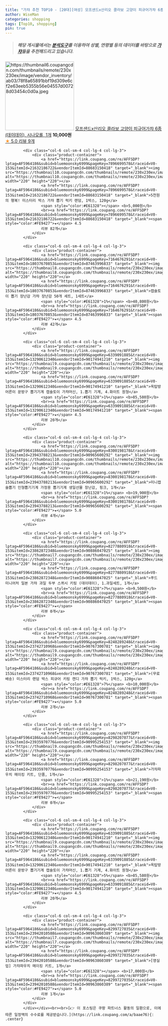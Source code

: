 ```yaml
---
title: "가챠 추천 TOP10 - [20대][여성] 모프샌드x산리오 콜라보 고양이 피규어가챠 6종 (데이데이), 시나모롤, 1개"
author: WiseMan
categories: shopping
tags: [Top10, shopping]
pin: true
---
```


> ##### 해당 게시물에서는 [**분석도구**](https://itemscout.io/)를 이용하여 **성별**, **연령별** 등의 데이터를 바탕으로 [**가챠**](https://link.coupang.com/a/baae76)들을 추천해드리고 있습니다.
<div class="container"><div class="row">
            <div class="col-6 col-sm-4 col-lg-4 col-lg-3">
                <div class="product-container">
                    <a href="https://link.coupang.com/re/AFFSDP?lptag=AF5964186&subid=bluemoonsky6999&pageKey=8256329249&traceid=V0-153&itemId=23777617627&vendorItemId=90801802924" target="_blank"><img src="https://thumbnail6.coupangcdn.com/thumbnails/remote/230x230ex/image/vendor_inventory/ab03/78f8a65891bbf19d309e6cf2e63eeb5355b56e04557d00728d03454c0d0a.jpeg" alt="https://thumbnail6.coupangcdn.com/thumbnails/remote/230x230ex/image/vendor_inventory/ab03/78f8a65891bbf19d309e6cf2e63eeb5355b56e04557d00728d03454c0d0a.jpeg" width="220" height="220"></a>
                    <a href="https://link.coupang.com/re/AFFSDP?lptag=AF5964186&subid=bluemoonsky6999&pageKey=8256329249&traceid=V0-153&itemId=23777617627&vendorItemId=90801802924" target="_blank">모프샌드x산리오 콜라보 고양이 피규어가챠 6종 (데이데이), 시나모롤, 1개</a>
                    <span style="color:#E61328"></span> <b>10,000원</b>
                    <br><a href="https://link.coupang.com/re/AFFSDP?lptag=AF5964186&subid=bluemoonsky6999&pageKey=8256329249&traceid=V0-153&itemId=23777617627&vendorItemId=90801802924" target="_blank"><span style="color:#FE9427">★</span> 5.0
                    리뷰 9개</a>
                </div>
            </div>
            
            <div class="col-6 col-sm-4 col-lg-4 col-lg-3">
                <div class="product-container">
                    <a href="https://link.coupang.com/re/AFFSDP?lptag=AF5964186&subid=bluemoonsky6999&pageKey=7896699578&traceid=V0-153&itemId=21632186722&vendorItemId=88683150418" target="_blank"><img src="https://thumbnail10.coupangcdn.com/thumbnails/remote/230x230ex/image/vendor_inventory/cfe5/0503d93a2eb424f327b181d5168e19ba8e29cf1e404c6d5666894ca1a951.jpg" alt="https://thumbnail10.coupangcdn.com/thumbnails/remote/230x230ex/image/vendor_inventory/cfe5/0503d93a2eb424f327b181d5168e19ba8e29cf1e404c6d5666894ca1a951.jpg" width="220" height="220"></a>
                    <a href="https://link.coupang.com/re/AFFSDP?lptag=AF5964186&subid=bluemoonsky6999&pageKey=7896699578&traceid=V0-153&itemId=21632186722&vendorItemId=88683150418" target="_blank">5천원의 행복! 미스터리 박스 가챠 뽑기 럭키 랜덤, 1박스, 120g</a>
                    <span style="color:#E61328"></span> <b>5,000원</b>
                    <br><a href="https://link.coupang.com/re/AFFSDP?lptag=AF5964186&subid=bluemoonsky6999&pageKey=7896699578&traceid=V0-153&itemId=21632186722&vendorItemId=88683150418" target="_blank"><span style="color:#FE9427">★</span> 4.5
                    리뷰 82개</a>
                </div>
            </div>
            
            <div class="col-6 col-sm-4 col-lg-4 col-lg-3">
                <div class="product-container">
                    <a href="https://link.coupang.com/re/AFFSDP?lptag=AF5964186&subid=bluemoonsky6999&pageKey=7164676291&traceid=V0-153&itemId=18037670853&vendorItemId=87463996833" target="_blank"><img src="https://thumbnail8.coupangcdn.com/thumbnails/remote/230x230ex/image/vendor_inventory/d472/8ced8d554964d49aea40befe4d0a66fb33b7e76b65bf26ede9ab2b4ff06e.jpg" alt="https://thumbnail8.coupangcdn.com/thumbnails/remote/230x230ex/image/vendor_inventory/d472/8ced8d554964d49aea40befe4d0a66fb33b7e76b65bf26ede9ab2b4ff06e.jpg" width="220" height="220"></a>
                    <a href="https://link.coupang.com/re/AFFSDP?lptag=AF5964186&subid=bluemoonsky6999&pageKey=7164676291&traceid=V0-153&itemId=18037670853&vendorItemId=87463996833" target="_blank">캡슐토이 뽑기 장난감 가챠 장난감 50개 세트, 1세트</a>
                    <span style="color:#E61328">1%</span> <b>40,800원</b>
                    <br><a href="https://link.coupang.com/re/AFFSDP?lptag=AF5964186&subid=bluemoonsky6999&pageKey=7164676291&traceid=V0-153&itemId=18037670853&vendorItemId=87463996833" target="_blank"><span style="color:#FE9427">★</span> 4.5
                    리뷰 42개</a>
                </div>
            </div>
            
            <div class="col-6 col-sm-4 col-lg-4 col-lg-3">
                <div class="product-container">
                    <a href="https://link.coupang.com/re/AFFSDP?lptag=AF5964186&subid=bluemoonsky6999&pageKey=6339091885&traceid=V0-153&itemId=13290612340&vendorItemId=90174941210" target="_blank"><img src="https://thumbnail9.coupangcdn.com/thumbnails/remote/230x230ex/image/vendor_inventory/a0d8/0189e8e33c597cdf92fc1bd65928e106454b62913450eb3424509d78bf8e.jpg" alt="https://thumbnail9.coupangcdn.com/thumbnails/remote/230x230ex/image/vendor_inventory/a0d8/0189e8e33c597cdf92fc1bd65928e106454b62913450eb3424509d78bf8e.jpg" width="220" height="220"></a>
                    <a href="https://link.coupang.com/re/AFFSDP?lptag=AF5964186&subid=bluemoonsky6999&pageKey=6339091885&traceid=V0-153&itemId=13290612340&vendorItemId=90174941210" target="_blank">옥탑방어른이 문방구 뽑기기계 캡슐토이 가챠머신, 1.뽑기 기계, 4.화이트 원형</a>
                    <span style="color:#E61328">1%</span> <b>85,580원</b>
                    <br><a href="https://link.coupang.com/re/AFFSDP?lptag=AF5964186&subid=bluemoonsky6999&pageKey=6339091885&traceid=V0-153&itemId=13290612340&vendorItemId=90174941210" target="_blank"><span style="color:#FE9427">★</span> 4.5
                    리뷰 20개</a>
                </div>
            </div>
            
            <div class="col-6 col-sm-4 col-lg-4 col-lg-3">
                <div class="product-container">
                    <a href="https://link.coupang.com/re/AFFSDP?lptag=AF5964186&subid=bluemoonsky6999&pageKey=8300198178&traceid=V0-153&itemId=23943788213&vendorItemId=90965600292" target="_blank"><img src="https://thumbnail10.coupangcdn.com/thumbnails/remote/230x230ex/image/vendor_inventory/54e0/599b29201f5c0bd871ff5870ceddea05b858dd07285448e309ea02e36519.jpg" alt="https://thumbnail10.coupangcdn.com/thumbnails/remote/230x230ex/image/vendor_inventory/54e0/599b29201f5c0bd871ff5870ceddea05b858dd07285448e309ea02e36519.jpg" width="220" height="220"></a>
                    <a href="https://link.coupang.com/re/AFFSDP?lptag=AF5964186&subid=bluemoonsky6999&pageKey=8300198178&traceid=V0-153&itemId=23943788213&vendorItemId=90965600292" target="_blank">미니캡슐뽑기 인형뽑기기계 가정용 뽑기기계 생일선물 장난감, 핑크, 1개</a>
                    <span style="color:#E61328">1%</span> <b>19,900원</b>
                    <br><a href="https://link.coupang.com/re/AFFSDP?lptag=AF5964186&subid=bluemoonsky6999&pageKey=8300198178&traceid=V0-153&itemId=23943788213&vendorItemId=90965600292" target="_blank"><span style="color:#FE9427">★</span> 5.0
                    리뷰 4개</a>
                </div>
            </div>
            
            <div class="col-6 col-sm-4 col-lg-4 col-lg-3">
                <div class="product-container">
                    <a href="https://link.coupang.com/re/AFFSDP?lptag=AF5964186&subid=bluemoonsky6999&pageKey=8277880918&traceid=V0-153&itemId=23862872348&vendorItemId=90886047025" target="_blank"><img src="https://thumbnail7.coupangcdn.com/thumbnails/remote/230x230ex/image/vendor_inventory/cf1e/ff3d38d664462e676a11fa35dc24218824df0938e611477801384749a9b6.jpeg" alt="https://thumbnail7.coupangcdn.com/thumbnails/remote/230x230ex/image/vendor_inventory/cf1e/ff3d38d664462e676a11fa35dc24218824df0938e611477801384749a9b6.jpeg" width="220" height="220"></a>
                    <a href="https://link.coupang.com/re/AFFSDP?lptag=AF5964186&subid=bluemoonsky6999&pageKey=8277880918&traceid=V0-153&itemId=23862872348&vendorItemId=90886047025" target="_blank">푸드 미니어처 일본 가챠 과일 두부 스퀴시 키링 (데이데이), 1.과일세트, 1개</a>
                    <span style="color:#E61328">7%</span> <b>9,500원</b>
                    <br><a href="https://link.coupang.com/re/AFFSDP?lptag=AF5964186&subid=bluemoonsky6999&pageKey=8277880918&traceid=V0-153&itemId=23862872348&vendorItemId=90886047025" target="_blank"><span style="color:#FE9427">★</span> 
                    리뷰 0개</a>
                </div>
            </div>
            
            <div class="col-6 col-sm-4 col-lg-4 col-lg-3">
                <div class="product-container">
                    <a href="https://link.coupang.com/re/AFFSDP?lptag=AF5964186&subid=bluemoonsky6999&pageKey=8248289248&traceid=V0-153&itemId=23742710968&vendorItemId=90767300781" target="_blank"><img src="https://thumbnail9.coupangcdn.com/thumbnails/remote/230x230ex/image/vendor_inventory/b73e/7554edd7b80bfc60a2a47a25c614a48217f4f0bbc466294746c51ba0be9a.jpg" alt="https://thumbnail9.coupangcdn.com/thumbnails/remote/230x230ex/image/vendor_inventory/b73e/7554edd7b80bfc60a2a47a25c614a48217f4f0bbc466294746c51ba0be9a.jpg" width="220" height="220"></a>
                    <a href="https://link.coupang.com/re/AFFSDP?lptag=AF5964186&subid=bluemoonsky6999&pageKey=8248289248&traceid=V0-153&itemId=23742710968&vendorItemId=90767300781" target="_blank">(무료배송) 미스터리 랜덤 박스 피규어 키링 캔디 가챠 뽑기 럭키, 1박스, 120g</a>
                    <span style="color:#E61328">7%</span> <b>10,000원</b>
                    <br><a href="https://link.coupang.com/re/AFFSDP?lptag=AF5964186&subid=bluemoonsky6999&pageKey=8248289248&traceid=V0-153&itemId=23742710968&vendorItemId=90767300781" target="_blank"><span style="color:#FE9427">★</span> 5.0
                    리뷰 2개</a>
                </div>
            </div>
            
            <div class="col-6 col-sm-4 col-lg-4 col-lg-3">
                <div class="product-container">
                    <a href="https://link.coupang.com/re/AFFSDP?lptag=AF5964186&subid=bluemoonsky6999&pageKey=8298207077&traceid=V0-153&itemId=23935970776&vendorItemId=90995254153" target="_blank"><img src="https://thumbnail9.coupangcdn.com/thumbnails/remote/230x230ex/image/vendor_inventory/89d4/c707a373ffe56a4ac26bd397923ba394da6d48e40174be6bbb41c518821c.jpg" alt="https://thumbnail9.coupangcdn.com/thumbnails/remote/230x230ex/image/vendor_inventory/89d4/c707a373ffe56a4ac26bd397923ba394da6d48e40174be6bbb41c518821c.jpg" width="220" height="220"></a>
                    <a href="https://link.coupang.com/re/AFFSDP?lptag=AF5964186&subid=bluemoonsky6999&pageKey=8298207077&traceid=V0-153&itemId=23935970776&vendorItemId=90995254153" target="_blank">가챠파우치 메이킹 키트, 단품, 1개</a>
                    <span style="color:#E61328">1%</span> <b>21,190원</b>
                    <br><a href="https://link.coupang.com/re/AFFSDP?lptag=AF5964186&subid=bluemoonsky6999&pageKey=8298207077&traceid=V0-153&itemId=23935970776&vendorItemId=90995254153" target="_blank"><span style="color:#FE9427">★</span> 
                    리뷰 0개</a>
                </div>
            </div>
            
            <div class="col-6 col-sm-4 col-lg-4 col-lg-3">
                <div class="product-container">
                    <a href="https://link.coupang.com/re/AFFSDP?lptag=AF5964186&subid=bluemoonsky6999&pageKey=6339091885&traceid=V0-153&itemId=13290612340&vendorItemId=90174941210" target="_blank"><img src="https://thumbnail9.coupangcdn.com/thumbnails/remote/230x230ex/image/vendor_inventory/a0d8/0189e8e33c597cdf92fc1bd65928e106454b62913450eb3424509d78bf8e.jpg" alt="https://thumbnail9.coupangcdn.com/thumbnails/remote/230x230ex/image/vendor_inventory/a0d8/0189e8e33c597cdf92fc1bd65928e106454b62913450eb3424509d78bf8e.jpg" width="220" height="220"></a>
                    <a href="https://link.coupang.com/re/AFFSDP?lptag=AF5964186&subid=bluemoonsky6999&pageKey=6339091885&traceid=V0-153&itemId=13290612340&vendorItemId=90174941210" target="_blank">옥탑방어른이 문방구 뽑기기계 캡슐토이 가챠머신, 1.뽑기 기계, 4.화이트 원형</a>
                    <span style="color:#E61328">5%</span> <b>85,580원</b>
                    <br><a href="https://link.coupang.com/re/AFFSDP?lptag=AF5964186&subid=bluemoonsky6999&pageKey=6339091885&traceid=V0-153&itemId=13290612340&vendorItemId=90174941210" target="_blank"><span style="color:#FE9427">★</span> 4.5
                    리뷰 20개</a>
                </div>
            </div>
            
            <div class="col-6 col-sm-4 col-lg-4 col-lg-3">
                <div class="product-container">
                    <a href="https://link.coupang.com/re/AFFSDP?lptag=AF5964186&subid=bluemoonsky6999&pageKey=8299727035&traceid=V0-153&itemId=23942010588&vendorItemId=90963860389" target="_blank"><img src="https://thumbnail7.coupangcdn.com/thumbnails/remote/230x230ex/image/vendor_inventory/1484/72ced606ccfa0470f129b2f4ef231b2346cc7034b1c9e06f17e3edd98e98.jpg" alt="https://thumbnail7.coupangcdn.com/thumbnails/remote/230x230ex/image/vendor_inventory/1484/72ced606ccfa0470f129b2f4ef231b2346cc7034b1c9e06f17e3edd98e98.jpg" width="220" height="220"></a>
                    <a href="https://link.coupang.com/re/AFFSDP?lptag=AF5964186&subid=bluemoonsky6999&pageKey=8299727035&traceid=V0-153&itemId=23942010588&vendorItemId=90963860389" target="_blank">[영실업] 가챠파우치 메이킹 키트, 1개</a>
                    <span style="color:#E61328"></span> <b>17,000원</b>
                    <br><a href="https://link.coupang.com/re/AFFSDP?lptag=AF5964186&subid=bluemoonsky6999&pageKey=8299727035&traceid=V0-153&itemId=23942010588&vendorItemId=90963860389" target="_blank"><span style="color:#FE9427">★</span> 5.0
                    리뷰 1개</a>
                </div>
            </div>
            </div></div><br><br>[👉 이 포스팅은 쿠팡 파트너스 활동의 일환으로, 이에 따른 일정액의 수수료를 제공받습니다.](https://link.coupang.com/a/baae76){: .center}